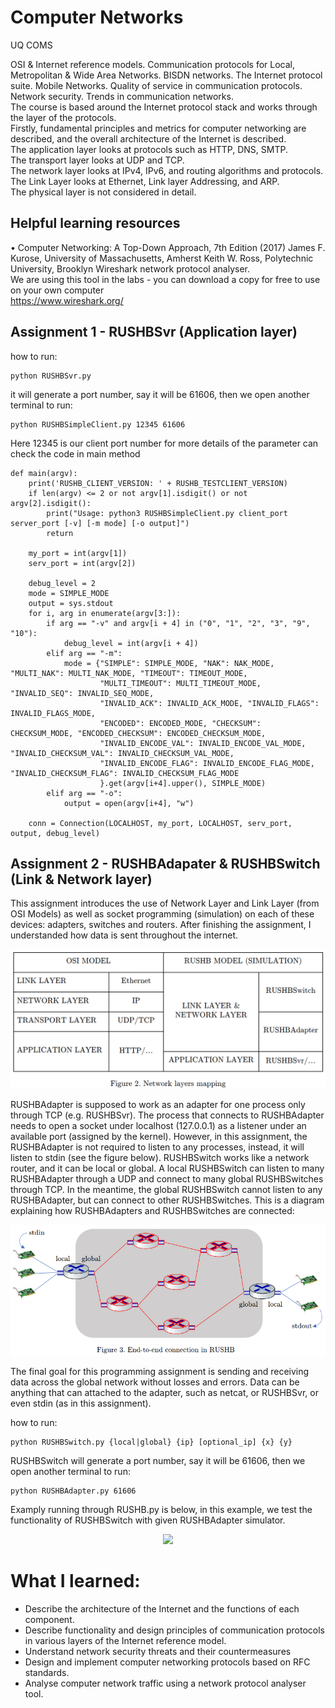 # Computer Networks
UQ COMS

OSI & Internet reference models. Communication protocols for Local, Metropolitan & Wide Area Networks. BISDN networks. The Internet protocol suite. Mobile Networks. Quality of service in communication protocols. Network security. Trends in communication networks.  
The course is based around the Internet protocol stack and works through the layer of the protocols.  
Firstly, fundamental principles and metrics for computer networking are described, and the overall architecture of the Internet is described.  
The application layer looks at protocols such as HTTP, DNS, SMTP.  
The transport layer looks at UDP and TCP.  
The network layer looks at IPv4, IPv6, and routing algorithms and protocols.  
The Link Layer looks at Ethernet, Link layer Addressing, and ARP.  
The physical layer is not considered in detail.  
  
## Helpful learning resources
• Computer Networking: A Top-Down Approach, 7th Edition (2017) James F. Kurose, University of Massachusetts, Amherst Keith W. Ross, Polytechnic University, Brooklyn
Wireshark network protocol analyser.  
We are using this tool in the labs - you can download a copy for free to use on your own computer  
https://www.wireshark.org/  

## Assignment 1 - RUSHBSvr (Application layer)
how to run:
```shell
python RUSHBSvr.py
```
it will generate a port number, say it will be 61606, then we open another terminal to run:
```shell
python RUSHBSimpleClient.py 12345 61606
```
Here 12345 is our client port number
for more details of the parameter can check the code in main method 
```shell
def main(argv):
    print('RUSHB_CLIENT_VERSION: ' + RUSHB_TESTCLIENT_VERSION)
    if len(argv) <= 2 or not argv[1].isdigit() or not argv[2].isdigit():
        print("Usage: python3 RUSHBSimpleClient.py client_port server_port [-v] [-m mode] [-o output]")
        return

    my_port = int(argv[1])
    serv_port = int(argv[2])

    debug_level = 2
    mode = SIMPLE_MODE
    output = sys.stdout
    for i, arg in enumerate(argv[3:]):
        if arg == "-v" and argv[i + 4] in ("0", "1", "2", "3", "9", "10"):
            debug_level = int(argv[i + 4])
        elif arg == "-m":
            mode = {"SIMPLE": SIMPLE_MODE, "NAK": NAK_MODE, "MULTI_NAK": MULTI_NAK_MODE, "TIMEOUT": TIMEOUT_MODE,
                    "MULTI_TIMEOUT": MULTI_TIMEOUT_MODE, "INVALID_SEQ": INVALID_SEQ_MODE,
                    "INVALID_ACK": INVALID_ACK_MODE, "INVALID_FLAGS": INVALID_FLAGS_MODE,
                    "ENCODED": ENCODED_MODE, "CHECKSUM": CHECKSUM_MODE, "ENCODED_CHECKSUM": ENCODED_CHECKSUM_MODE,
                    "INVALID_ENCODE_VAL": INVALID_ENCODE_VAL_MODE, "INVALID_CHECKSUM_VAL": INVALID_CHECKSUM_VAL_MODE,
                    "INVALID_ENCODE_FLAG": INVALID_ENCODE_FLAG_MODE, "INVALID_CHECKSUM_FLAG": INVALID_CHECKSUM_FLAG_MODE
                    }.get(argv[i+4].upper(), SIMPLE_MODE)
        elif arg == "-o":
            output = open(argv[i+4], "w")

    conn = Connection(LOCALHOST, my_port, LOCALHOST, serv_port, output, debug_level)
```

## Assignment 2 - RUSHBAdapater & RUSHBSwitch (Link & Network layer)
This assignment introduces the use of Network Layer and Link Layer (from OSI Models) as well as socket programming (simulation) on each of these devices: adapters, switches and routers. After finishing the assignment, I understanded how data is sent throughout the internet.  
<p align="center">
  <img src="ass2/network_layer_mapping.png" />
</p>
RUSHBAdapter is supposed to work as an adapter for one process only through TCP (e.g. RUSHBSvr). The process that connects to RUSHBAdapter needs to open a socket under localhost (127.0.0.1) as a listener under an available port (assigned by the kernel). However, in this assignment, the RUSHBAdapter is not required to listen to any processes, instead, it will listen to stdin (see the figure below).  
RUSHBSwitch works like a network router, and it can be local or global. A local RUSHBSwitch can listen to many RUSHBAdapter through a UDP and connect to many global RUSHBSwitches through TCP. In the meantime, the global RUSHBSwitch cannot listen to any RUSHBAdapter, but can connect to other RUSHBSwitches. This is a diagram explaining how RUSHBAdapters and RUSHBSwitches are connected:
<p align="center">
  <img src="ass2/End-to-end_connectio_in_RUSHB.png" />
</p>
The final goal for this programming assignment is sending and receiving data across the global network without losses and errors. Data can be anything that can attached to the adapter, such as netcat, or RUSHBSvr, or even stdin (as in this assignment). 

how to run:
```shell
python RUSHBSwitch.py {local|global} {ip} [optional_ip] {x} {y}
```
RUSHBSwitch will generate a port number, say it will be 61606, then we open another terminal to run:
```shell
python RUSHBAdapter.py 61606
```
Examply running through RUSHB.py is below, in this example, we test the functionality of RUSHBSwitch with given RUSHBAdapter simulator.
<p align="center">
  <img src="ass2/RUSHB.py–RUSHBSwitch.py.gif" />
</p>

# What I learned: 
- Describe the architecture of the Internet and the functions of each component.
- Describe functionality and design principles of communication protocols in various layers of the Internet reference model.
- Understand network security threats and their countermeasures
-	Design and implement computer networking protocols based on RFC standards.
-	Analyse computer network traffic using a network protocol analyser tool.
